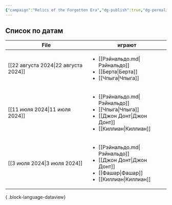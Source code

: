 ```yaml
---
{"campaign":"Relics of the Forgotten Era","dg-publish":true,"dg-permalink":"relics-of-the-forgotten-era-journal","permalink":"/relics-of-the-forgotten-era-journal/","dgPassFrontmatter":true}
---
```


## Список по датам
  | File                                    | играют                                                                                                                                   |
| --------------------------------------- | ---------------------------------------------------------------------------------------------------------------------------------------- |
| [[22 августа 2024\|22 августа 2024]] | <ul><li>[[Рэйнальдо.md\\|Рэйнальдо]]</li><li>[[Берта\\|Берта]]</li><li>[[Чпыга\\|Чпыга]]</li></ul>                                       |
| [[11 июля 2024\|11 июля 2024]]       | <ul><li>[[Рэйнальдо.md\\|Рэйнальдо]]</li><li>[[Чпыга\\|Чпыга]]</li><li>[[Джон Донт\\|Джон Донт]]</li><li>[[Киллиан\\|Киллиан]]</li></ul> |
| [[3 июля 2024\|3 июля 2024]]         | <ul><li>[[Рэйнальдо.md\\|Рэйнальдо]]</li><li>[[Джон Донт\\|Джон Донт]]</li><li>[[Фашар\\|Фашар]]</li><li>[[Киллиан\\|Киллиан]]</li></ul> |

{ .block-language-dataview}